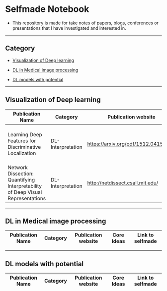 # Selfmade Notebook

* This repository is made for take notes of papers, blogs, conferences or presentations that I have investigated and interested in.
---------------------------------------------------------------------------------------------------------------------------------
## Category

* [Visualization of Deep learning](#jump1)

* [DL in Medical image processing](#jump2)

* [DL models with potential](#jump3)

--------------------------------------------------------------------

## <span id="jump1"> Visualization of Deep learning </span>

| Publication Name | Category | Publication website | Core Ideas | Link to selfmade |
| ---------------- | -------- | ------------------- | ---------- |  --------------- |
| Learning Deep Features for Discriminative Localization | DL-Interpretation | https://arxiv.org/pdf/1512.04150.pdf | Through GAP to activate the biggest contribution parts | https://github.com/CesareLink/Selfmade_Noetbook/blob/main/Visualization_of_DL/Learning%20Deep%20Features%20for%20Discriminative%20Localization |
| Network Dissection: Quantifying Interpretability of Deep Visual Representations | DL-Interpretation | http://netdissect.csail.mit.edu/ | Under-Investigating | Under-Construction|


--------------------------------------------------------------------

## <span id="jump2"> DL in Medical image processing </span>

| Publication Name | Category | Publication website | Core Ideas | Link to selfmade |
| ---------------- | -------- | ------------------- | ---------- |  --------------- |


--------------------------------------------------------------------

## <span id="jump3"> DL models with potential </span>

| Publication Name | Category | Publication website | Core Ideas | Link to selfmade |
| ---------------- | -------- | ------------------- | ---------- |  --------------- |


